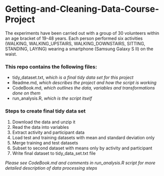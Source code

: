 # Getting-and-Cleaning-Data-Course-Project

The experiments have been carried out with a group of 30 volunteers within an age bracket of 19-48 years. Each person performed six activities (WALKING, WALKING_UPSTAIRS, WALKING_DOWNSTAIRS, SITTING, STANDING, LAYING) wearing a smartphone (Samsung Galaxy S II) on the waist. 

### This repo contains the following files:

* tidy_dataset.txt, *which is a final tidy data set for this project*
* Readme.md, *which describes the project and how the script is working*
* CodeBook.md, *which outlines the data, variables and transformations done on them*
* run_analysis.R, *which is the script itself*

### Steps to create final tidy data set

1. Download the data and unzip it
2. Read the data into variables
3. Extract activity and participant data
4. Load test and training datasets with mean and standard deviation only
5. Merge training and test datasets
6. Subset to second dataset with means only by activity and participant
7. Write final dataset to tidy_data_set.txt file

*Please see CodeBook.md and comments in run_analysis.R script for more detailed description of data processing steps*
